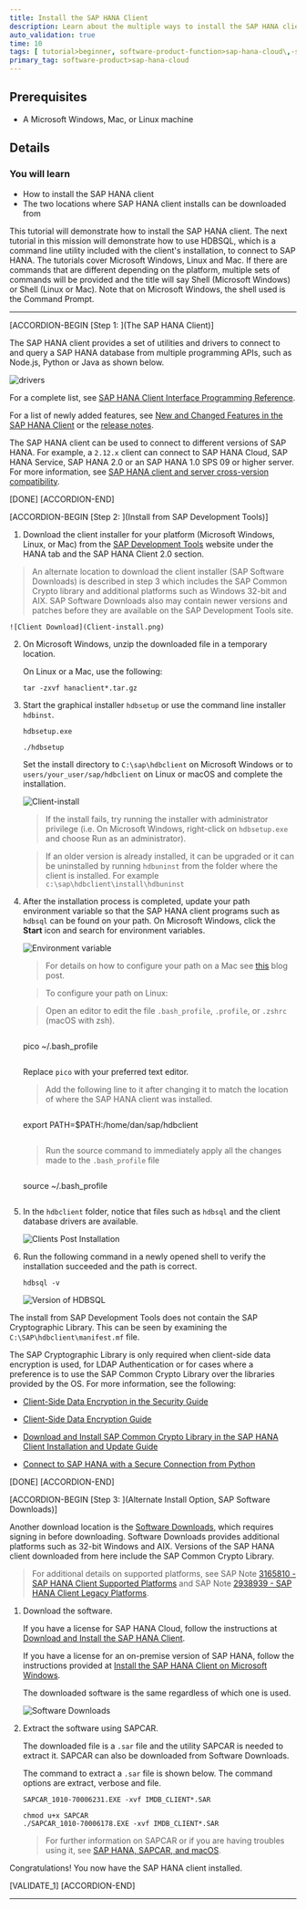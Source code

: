 ```yaml
---
title: Install the SAP HANA Client
description: Learn about the multiple ways to install the SAP HANA client.
auto_validation: true
time: 10
tags: [ tutorial>beginner, software-product-function>sap-hana-cloud\,-sap-hana-database, software-product>sap-hana, software-product>sap-hana\,-express-edition]
primary_tag: software-product>sap-hana-cloud
---
```


## Prerequisites
 - A Microsoft Windows, Mac, or Linux machine

## Details
### You will learn
  - How to install the SAP HANA client
  - The two locations where SAP HANA client installs can be downloaded from

This tutorial will demonstrate how to install the SAP HANA client.  The next tutorial in this mission will demonstrate how to use HDBSQL, which is a command line utility included with the client's installation, to connect to SAP HANA.  The tutorials  cover Microsoft Windows, Linux and Mac.  If there are commands that are different depending on the platform, multiple sets of commands will be provided and the title will say Shell (Microsoft Windows) or Shell (Linux or Mac).  Note that on Microsoft Windows, the shell used is the Command Prompt.

---

[ACCORDION-BEGIN [Step 1: ](The SAP HANA Client)]

The SAP HANA client provides a set of utilities and drivers to connect to and query a SAP HANA database from multiple programming APIs, such as Node.js, Python or Java as shown below.  

![drivers](drivers.png)  

For a complete list, see [SAP HANA Client Interface Programming Reference](https://help.sap.com/viewer/f1b440ded6144a54ada97ff95dac7adf/latest/en-US).  

For a list of newly added features, see [New and Changed Features in the SAP HANA Client](https://help.sap.com/viewer/79ae9d3916b84356a89744c65793b924/latest/en-US) or the [release notes](https://launchpad.support.sap.com/#/notes/2941449).

The SAP HANA client can be used to connect to different versions of SAP HANA.  For example, a `2.12.x` client can connect to SAP HANA Cloud, SAP HANA Service, SAP HANA 2.0 or an SAP HANA 1.0 SPS 09 or higher server.  For more information, see [SAP HANA client and server cross-version compatibility](https://launchpad.support.sap.com/#/notes/0001906576).

[DONE]
[ACCORDION-END]

[ACCORDION-BEGIN [Step 2: ](Install from SAP Development Tools)]

1. Download the client installer for your platform (Microsoft Windows, Linux, or Mac) from the [SAP Development Tools](https://tools.hana.ondemand.com/#hanatools) website under the HANA tab and the SAP HANA Client 2.0 section.
>An alternate location to download the client installer (SAP Software Downloads) is described in step 3 which includes the SAP Common Crypto library and additional platforms such as Windows 32-bit and AIX.  SAP Software Downloads also may contain newer versions and patches before they are available on the SAP Development Tools site.

    ![Client Download](Client-install.png)

2. On Microsoft Windows, unzip the downloaded file in a temporary location.

    On Linux or a Mac, use the following:

    ```Shell (Linux or Mac)
    tar -zxvf hanaclient*.tar.gz
    ```  

3. Start the graphical installer `hdbsetup` or use the command line installer `hdbinst`.  

    ```Shell (Microsoft Windows)
    hdbsetup.exe
    ```

    ```Shell (Linux or Mac)
    ./hdbsetup
    ```  

    Set the install directory to `C:\sap\hdbclient` on Microsoft Windows or to `users/your_user/sap/hdbclient` on Linux or macOS and complete the installation.  

    ![Client-install](client-installer.png)

    > If the install fails, try running the installer with administrator privilege (i.e. On Microsoft Windows, right-click on `hdbsetup.exe` and choose Run as an administrator).

    > If an older version is already installed, it can be upgraded or it can be uninstalled by running `hdbuninst` from the folder where the client is installed.  For example `c:\sap\hdbclient\install\hdbuninst`

4. After the installation process is completed, update your path environment variable so that the SAP HANA client programs such as `hdbsql` can be found on your path.  On Microsoft Windows, click the **Start** icon and search for environment variables.

    ![Environment variable](env-variable.png)


    >For details on how to configure your path on a Mac see [this](https://blogs.sap.com/2020/04/03/quick-tip-how-to-add-hdbsql-to-a-path-on-macos/) blog post.

    >To configure your path on Linux:

    >Open an editor to edit the file `.bash_profile`, `.profile`, or `.zshrc` (macOS with zsh).

    >```Shell (Linux or Mac)
    pico ~/.bash_profile
    >```
    Replace `pico` with your preferred text editor.

    >Add the following line to it after changing it to match the location of where the SAP HANA client was installed.

    >```Shell (Linux or Mac)
    export PATH=$PATH:/home/dan/sap/hdbclient
    >```

    >Run the source command to immediately apply all the changes made to the `.bash_profile` file

    >```Shell (Linux or Mac)
    source ~/.bash_profile
    >```

5. In the `hdbclient` folder, notice that files such as `hdbsql` and the client database drivers are available.  

    ![Clients Post Installation](Clients-post-installation.png)


6. Run the following command in a newly opened shell to verify the installation succeeded and the path is correct.

    ```Shell
    hdbsql -v
    ```

    ![Version of HDBSQL](command-Prompt.png)


The install from  SAP Development Tools does not contain the SAP Cryptographic Library.  This can be seen by examining the `C:\SAP\hdbclient\manifest.mf` file.  

The SAP Cryptographic Library is only required when client-side data encryption is used, for LDAP Authentication or for cases where a preference is to use the SAP Common Crypto Library over the libraries provided by the OS.  For more information, see the following:  

  - [Client-Side Data Encryption in the Security Guide](https://help.sap.com/viewer/b3ee5778bc2e4a089d3299b82ec762a7/latest/en-US/d7dc0b57c68d442ebc2af3815d9ea11e.html)  

  - [Client-Side Data Encryption Guide](https://help.sap.com/viewer/a7bd9a05faca4d6f8d26b1848a00a578/latest/en-US/101498bb299745b586007fcac404a966.html)  

  - [Download and Install SAP Common Crypto Library in the SAP HANA Client Installation and Update Guide](https://help.sap.com/viewer/8e208b44c0784f028b948958ef1d05e7/latest/en-US/463d3ceeb7404eca8762dfe74e9cff62.html)  

  - [Connect to SAP HANA with a Secure Connection from Python](hana-python-secure-connection)

[DONE]
[ACCORDION-END]


[ACCORDION-BEGIN [Step 3: ](Alternate Install Option, SAP Software Downloads)]

Another download location is the [Software Downloads](https://support.sap.com/en/my-support/software-downloads.html), which requires signing in before downloading.  Software Downloads provides additional platforms such as 32-bit Windows and AIX.  Versions of the SAP HANA client downloaded from here include the SAP Common Crypto Library.

> For additional details on supported platforms, see SAP Note [3165810 - SAP HANA Client Supported Platforms](https://launchpad.support.sap.com/#/notes/3165810) and SAP Note [2938939 - SAP HANA Client Legacy Platforms](https://launchpad.support.sap.com/#/notes/2938939).

1. Download the software.  

    If you have a license for SAP HANA Cloud, follow the instructions at [Download and Install the SAP HANA Client](https://help.sap.com/viewer/db19c7071e5f4101837e23f06e576495/cloud/en-US/16155c86453943a5b62236535ecc7429.html).   

    If you have a license for an on-premise version of SAP HANA, follow the instructions provided at  [Install the SAP HANA Client on Microsoft Windows](https://help.sap.com/viewer/8e208b44c0784f028b948958ef1d05e7/latest/en-US/c5d4a5c3bb57101486b683177bee7725.html).   

    The downloaded software is the same regardless of which one is used.

    ![Software Downloads](softwareDownload.png)

2. Extract the software using SAPCAR.

    The downloaded file is a `.sar` file and the utility SAPCAR is needed to extract it.  SAPCAR can also be downloaded from Software Downloads.

    The command to extract a `.sar` file is shown below.  The command options are extract, verbose and file.

    ```Shell (Microsoft Windows Command Prompt)
    SAPCAR_1010-70006231.EXE -xvf IMDB_CLIENT*.SAR
    ```

    ```Shell (Linux or Mac)
    chmod u+x SAPCAR
    ./SAPCAR_1010-70006178.EXE -xvf IMDB_CLIENT*.SAR
    ```

    >For further information on SAPCAR or if you are having troubles using it, see [SAP HANA, SAPCAR, and macOS](https://blogs.sap.com/2020/03/18/sap-hana-sapcar-and-macos/).  

Congratulations! You now have the SAP HANA client installed.

[VALIDATE_1]
[ACCORDION-END]


---

